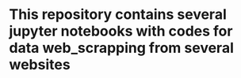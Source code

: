 # This repository contains several jupyter notebooks with codes for data web_scrapping from several websites
